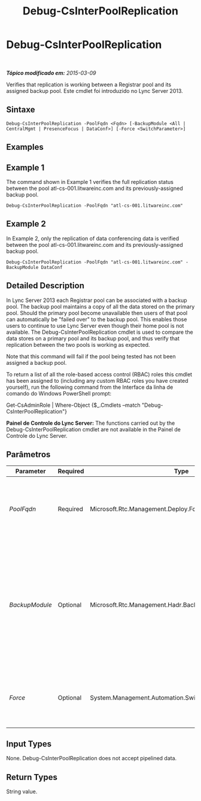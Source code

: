 ﻿---
title: Debug-CsInterPoolReplication
TOCTitle: Debug-CsInterPoolReplication
ms:assetid: 945bfd1c-1759-4869-9316-b3260fcc633d
ms:mtpsurl: https://technet.microsoft.com/pt-br/library/JJ619185(v=OCS.15)
ms:contentKeyID: 49307487
ms.date: 05/19/2016
mtps_version: v=OCS.15
ms.translationtype: HT
---

# Debug-CsInterPoolReplication

 

_**Tópico modificado em:** 2015-03-09_

Verifies that replication is working between a Registrar pool and its assigned backup pool. Este cmdlet foi introduzido no Lync Server 2013.

## Sintaxe

    Debug-CsInterPoolReplication -PoolFqdn <Fqdn> [-BackupModule <All | CentralMgmt | PresenceFocus | DataConf>] [-Force <SwitchParameter>]

## Examples

## Example 1

The command shown in Example 1 verifies the full replication status between the pool atl-cs-001.litwareinc.com and its previously-assigned backup pool.

    Debug-CsInterPoolReplication -PoolFqdn "atl-cs-001.litwareinc.com"

## Example 2

In Example 2, only the replication of data conferencing data is verified between the pool atl-cs-001.litwareinc.com and its previously-assigned backup pool.

    Debug-CsInterPoolReplication -PoolFqdn "atl-cs-001.litwareinc.com" -BackupModule DataConf

## Detailed Description

In Lync Server 2013 each Registrar pool can be associated with a backup pool. The backup pool maintains a copy of all the data stored on the primary pool. Should the primary pool become unavailable then users of that pool can automatically be "failed over" to the backup pool. This enables those users to continue to use Lync Server even though their home pool is not available. The Debug-CsInterPoolReplication cmdlet is used to compare the data stores on a primary pool and its backup pool, and thus verify that replication between the two pools is working as expected.

Note that this command will fail if the pool being tested has not been assigned a backup pool.

To return a list of all the role-based access control (RBAC) roles this cmdlet has been assigned to (including any custom RBAC roles you have created yourself), run the following command from the Interface da linha de comando do Windows PowerShell prompt:

Get-CsAdminRole | Where-Object {$\_.Cmdlets –match "Debug-CsInterPoolReplication"}

**Painel de Controle do Lync Server:** The functions carried out by the Debug-CsInterPoolReplication cmdlet are not available in the Painel de Controle do Lync Server.

## Parâmetros


<table>
<colgroup>
<col style="width: 25%" />
<col style="width: 25%" />
<col style="width: 25%" />
<col style="width: 25%" />
</colgroup>
<thead>
<tr class="header">
<th>Parameter</th>
<th>Required</th>
<th>Type</th>
<th>Description</th>
</tr>
</thead>
<tbody>
<tr class="odd">
<td><p><em>PoolFqdn</em></p></td>
<td><p>Required</p></td>
<td><p>Microsoft.Rtc.Management.Deploy.Fqdn</p></td>
<td><p>Fully qualified domain name of the primary pool being tested. For example:</p>
<p>-PoolFqdn &quot;atl-cs-001.litwareinc.com&quot;</p></td>
</tr>
<tr class="even">
<td><p><em>BackupModule</em></p></td>
<td><p>Optional</p></td>
<td><p>Microsoft.Rtc.Management.Hadr.BackupService.BackupModules</p></td>
<td><p>Enables administrators to specify the data store to be verified. Allowed values are:</p>
<p>* All</p>
<p>* CentralMgmt</p>
<p>* PresenceFocus</p>
<p>* DataConf</p>
<p>The default value is All.</p></td>
</tr>
<tr class="odd">
<td><p><em>Force</em></p></td>
<td><p>Optional</p></td>
<td><p>System.Management.Automation.SwitchParameter</p></td>
<td><p>Suppresses the display of any non-fatal error message that might occur when running the command.</p></td>
</tr>
</tbody>
</table>


## Input Types

None. Debug-CsInterPoolReplication does not accept pipelined data.

## Return Types

String value.

